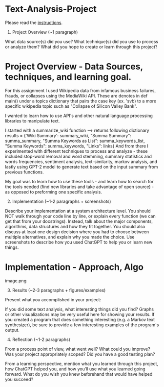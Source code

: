 # Text-Analysis-Project
 
Please read the [instructions](instructions.md).


1. Project Overview (~1 paragraph)

What data source(s) did you use? What technique(s) did you use to process or analyze them? What did you hope to create or learn through this project?

# Project Overview - Data Sources, techniques, and learning goal. 
For this assignment I used Wikipedia data from infamous business failures, frauds, or collapses using the MediaWiki API. These are denotes in def main() under a topics dictionary that pairs the case key (ex. 'svb) to a more specific wikipedia topic such as "Collapse of Silicon Valley Bank".

I wanted to learn how to use API's and other natural language processing libraries to manipulate text. 

I started with a summarize_wiki function --> returns following dictionary 
results = {'Wiki Summary': summary_wiki,
               "Summa Summary": summa_summary,
               "Summa Keywords as List": summa_keywords_list,
               "Summa Keywords": summa_keywords,
               "Links": links}
And from there I experimented with different techniques to process and analyze - these included stop-word removal and word stemming, summary statistics and words frequencies, sentiment analysis, text-similarity, markov analysis, and lastly using GPT-2 model to generate text based on the input summary from previous functions. 

My goal was to learn how to use these tools - and learn how to search for the tools needed (find new libraries and take advantage of open source) - as opposed to preforming one specific analysis. 

2. Implementation (~1-2 paragraphs + screenshots)

Describe your implementation at a system architecture level. You should NOT walk through your code line by line, or explain every function (we can get that from your docstrings). Instead, talk about the major components, algorithms, data structures and how they fit together. You should also discuss at least one design decision where you had to choose between multiple alternatives, and explain why you made the choice. Use screenshots to describe how you used ChatGPT to help you or learn new things.

# Implementation - Approach, Algo 







image.png






3. Results (~2-3 paragraphs + figures/examples)

Present what you accomplished in your project:

If you did some text analysis, what interesting things did you find? Graphs or other visualizations may be very useful here for showing your results.
If you created a program that does something interesting (e.g. a Markov text synthesizer), be sure to provide a few interesting examples of the program's output.





4. Reflection (~1-2 paragraphs)

From a process point of view, what went well? What could you improve? Was your project appropriately scoped? Did you have a good testing plan?

From a learning perspective, mention what you learned through this project, how ChatGPT helped you, and how you'll use what you learned going forward. What do you wish you knew beforehand that would have helped you succeed?